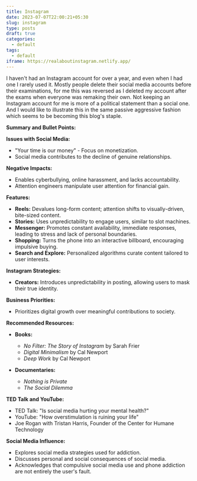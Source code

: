 ```yaml
---
title: Instagram
date: 2023-07-07T22:00:21+05:30
slug: instagram
type: posts
draft: true
categories:
  - default
tags:
  - default
iframe: https://realaboutinstagram.netlify.app/
---
```


I haven't had an Instagram account for over a year, and even when I had one I rarely used it. Mostly people delete their social media accounts before their examinations, for me this was reversed as I deleted my account after the exams when everyone was remaking their own. Not keeping an Instagram account for me is more of a political statement than a social one. And I would like to illustrate this in the same passive aggressive fashion which seems to be becoming this blog's staple.



**Summary and Bullet Points:**

**Issues with Social Media:**

- "Your time is our money" - Focus on monetization.
- Social media contributes to the decline of genuine relationships.

**Negative Impacts:**

- Enables cyberbullying, online harassment, and lacks accountability.
- Attention engineers manipulate user attention for financial gain.

**Features:**

- **Reels:** Devalues long-form content; attention shifts to visually-driven, bite-sized content.
- **Stories:** Uses unpredictability to engage users, similar to slot machines.
- **Messenger:** Promotes constant availability, immediate responses, leading to stress and lack of personal boundaries.
- **Shopping:** Turns the phone into an interactive billboard, encouraging impulsive buying.
- **Search and Explore:** Personalized algorithms curate content tailored to user interests.

**Instagram Strategies:**

- **Creators:** Introduces unpredictability in posting, allowing users to mask their true identity.

**Business Priorities:**

- Prioritizes digital growth over meaningful contributions to society.

**Recommended Resources:**

- **Books:**
  
  - *No Filter: The Story of Instagram* by Sarah Frier
  - *Digital Minimalism* by Cal Newport
  - *Deep Work* by Cal Newport

- **Documentaries:**
  
  - *Nothing is Private*
  - *The Social Dilemma*

**TED Talk and YouTube:**

- TED Talk: "Is social media hurting your mental health?"
- YouTube: "How overstimulation is ruining your life"
- Joe Rogan with Tristan Harris, Founder of the Center for Humane Technology

**Social Media Influence:**

- Explores social media strategies used for addiction.
- Discusses personal and social consequences of social media.
- Acknowledges that compulsive social media use and phone addiction are not entirely the user's fault.